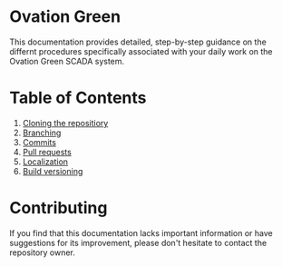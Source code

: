 # Ovation Green

This documentation provides detailed, step-by-step guidance on the differnt procedures specifically associated with your daily work on the Ovation Green SCADA system.

# Table of Contents

1. [Cloning the repositiory](https://github.com/ovationgreen/scada-readme/blob/main/git/clone/README.md)
3. [Branching](https://github.com/ovationgreen/scada-readme/blob/main/git/branch/README.md)
4. [Commits](https://github.com/ovationgreen/scada-readme/blob/main/git/commit/README.md)
5. [Pull requests](https://github.com/ovationgreen/scada-readme/blob/main/git/pr/README.md)
6. [Localization](https://github.com/ovationgreen/scada-readme/blob/main/git/Manage%20localization%20processes.md)
7. [Build versioning](https://github.com/ovationgreen/scada-readme/blob/main/git/versioning/BuildVersioning.md)

# Contributing

If you find that this documentation lacks important information or have suggestions for its improvement, please don't hesitate to contact the repository owner.
